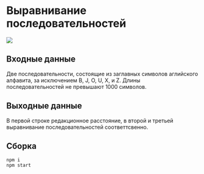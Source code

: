 # Выравнивание последовательностей

![](https://github.com/anatolyefimov/sequence-aligmnent/workflows/Continious%20Integration/badge.svg)

## Входные данные
Две последовательности, состоящие из заглавных символов аглийского алфавита, за исключением B, J, O, U, X, и Z. Длины последовательностей не превышают 1000 символов.

## Выходные данные
В первой строке редакционное расстояние, в второй и третьей выравнивание последовательностей соответтсвенно.

## Cборка
```
npm i
npm start
```